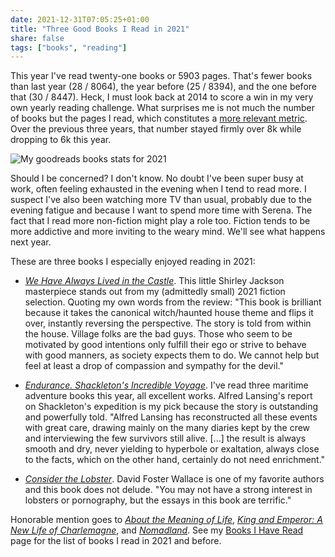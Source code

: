 ```yaml
---
date: 2021-12-31T07:05:25+01:00
title: "Three Good Books I Read in 2021"
share: false
tags: ["books", "reading"]
---
```

This year I've read twenty-one books or 5903 pages. That's fewer books than
last year (28 / 8064), the year before (25 / 8394), and the one before that (30
/ 8447). Heck, I must look back at 2014 to score a win in my very own yearly
reading challenge. What surprises me is not much the number of books but the
pages I read, which constitutes a [more relevant metric][8]. Over the previous
three years, that number stayed firmly over 8k while dropping to 6k this year. 

![My goodreads books stats for 2021](/images/books-stats-2021-goodreads.png)

Should I be concerned? I don't know. No doubt I've been super busy at work,
often feeling exhausted in the evening when I tend to read more. I suspect I've
also been watching more TV than usual, probably due to the evening fatigue and
because I want to spend more time with Serena. The fact that I read more
non-fiction might play a role too. Fiction tends to be more addictive and more
inviting to the weary mind. We'll see what happens next year.

These are three books I especially enjoyed reading in 2021:

- *[We Have Always Lived in the Castle][1]*. This little Shirley Jackson
masterpiece stands out from my (admittedly small) 2021 fiction selection. Quoting
my own words from the review: "This book is brilliant because it takes the canonical
witch/haunted house theme and flips it over, instantly reversing the
perspective. The story is told from within the house. Village folks are the bad
guys. Those who seem to be motivated by good intentions only fulfill their ego
or strive to behave with good manners, as society expects them to do. We cannot
help but feel at least a drop of compassion and sympathy for the devil."

- *[Endurance. Shackleton's Incredible Voyage][2]*. I've read three maritime adventure
books this year, all excellent works. Alfred Lansing's report on Shackleton's
expedition is my pick because the story is outstanding and powerfully told.
"Alfred Lansing has reconstructed all these events with great care, drawing
mainly on the many diaries kept by the crew and interviewing the few survivors
still alive. [...] the result is always smooth and dry, never yielding to
hyperbole or exaltation, always close to the facts, which on the other hand,
certainly do not need enrichment."

- *[Consider the Lobster][3]*. David Foster Wallace is one of my favorite authors and
this book does not delude. "You may not have a strong interest in lobsters or
pornography, but the essays in this book are terrific."

Honorable mention goes to  *[About the Meaning of Life][5]*, *[King and
Emperor: A New Life of Charlemagne][6]*, and *[Nomadland][7]*. See my [Books
I Have Read][4] page for the list of books I read in 2021 and before.



 [1]: /book-review-we-have-always-lived-in-the-castle/
 [2]: /book-review-endurance-shackletons-incredible-voyage/
 [3]: /book-review-consider-the-lobster/
 [4]: /books-i-have-read/
 [5]: /book-review-about-the-meaning-of-life/
 [6]: /book-review-king-and-emperor-a-new-life-of-charlemagne/
 [7]: /book-review-nomadland/
 [8]: https://twitter.com/nicolaiarocci/status/1214857647314362368
 [rss]: https://nicolaiarocci.com/index.xml
 [tw]: http://twitter.com/nicolaiarocci
 [nl]: https://buttondown.email/nicolaiarocci
